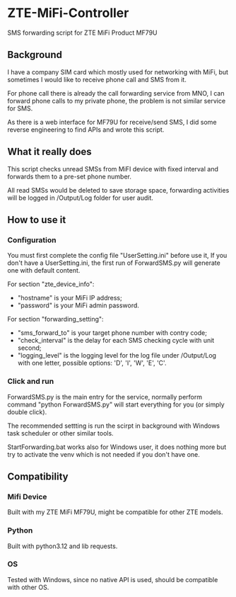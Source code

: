 # ZTE-MiFi-Controller
SMS forwarding script for ZTE MiFi Product MF79U 

## Background
I have a company SIM card which mostly used for networking with MiFi, but sometimes I would like to receive phone call and SMS from it.

For phone call there is already the call forwarding service from MNO, I can forward phone calls to my private phone, the problem is not similar service for SMS.

As there is a web interface for MF79U for receive/send SMS, I did some reverse engineering to find APIs and wrote this script.

## What it really does
This script checks unread SMSs from MiFI device with fixed interval and forwards them to a pre-set phone number.

All read SMSs would be deleted to save storage space, forwarding activities will be logged in /Output/Log folder for user audit.

## How to use it

### Configuration
You must first complete the config file "UserSetting.ini" before use it, If you don't have a UserSetting.ini, the first run of ForwardSMS.py will generate one with default content.

For section "zte_device_info":
  - "hostname" is your MiFi IP address;
  - "password" is your MiFi admin password.

For section "forwarding_setting":
  - "sms_forward_to" is your target phone number with contry code;
  - "check_interval" is the delay for each SMS checking cycle with unit second;
  - "logging_level" is the logging level for the log file under /Output/Log with one letter, possible options: 'D', 'I', 'W', 'E', 'C'.

### Click and run
ForwardSMS.py is the main entry for the service, normally perform command "python ForwardSMS.py" will start everything for you (or simply double click).

The recommended settting is run the scirpt in background with Windows task scheduler or other similar tools.

StartForwarding.bat works also for Windows user, it does nothing more but try to activate the venv which is not needed if you don't have one.

## Compatibility

### Mifi Device
Built with my ZTE MiFi MF79U, might be compatible for other ZTE models.

### Python
Built with python3.12 and lib requests.

### OS
Tested with Windows, since no native API is used, should be compatible with other OS.
